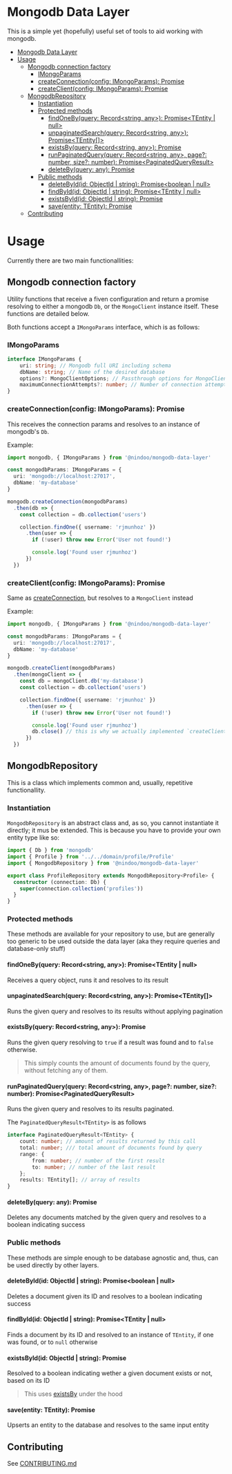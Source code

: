 Mongodb Data Layer
===

This is a simple yet (hopefully) useful set of tools to aid working with mongodb.

- [Mongodb Data Layer](#mongodb-data-layer)
- [Usage](#usage)
  - [Mongodb connection factory](#mongodb-connection-factory)
    - [IMongoParams](#imongoparams)
    - [createConnection(config: IMongoParams): Promise<Db>](#createconnectionconfig-imongoparams-promisedb)
    - [createClient(config: IMongoParams): Promise<MongoClient>](#createclientconfig-imongoparams-promisemongoclient)
  - [MongodbRepository](#mongodbrepository)
    - [Instantiation](#instantiation)
    - [Protected methods](#protected-methods)
      - [findOneBy(query: Record<string, any>): Promise<TEntity | null>](#findonebyquery-recordstring-any-promisetentity--null)
      - [unpaginatedSearch(query: Record<string, any>): Promise<TEntity[]>](#unpaginatedsearchquery-recordstring-any-promisetentity)
      - [existsBy(query: Record<string, any>): Promise<boolean>](#existsbyquery-recordstring-any-promiseboolean)
      - [runPaginatedQuery(query: Record<string, any>, page?: number, size?: number): Promise<PaginatedQueryResult<TEntity>>](#runpaginatedqueryquery-recordstring-any-page-number-size-number-promisepaginatedqueryresulttentity)
      - [deleteBy(query: any): Promise<boolean>](#deletebyquery-any-promiseboolean)
    - [Public methods](#public-methods)
      - [deleteById(id: ObjectId | string): Promise<boolean | null>](#deletebyidid-objectid--string-promiseboolean--null)
      - [findById(id: ObjectId | string): Promise<TEntity | null>](#findbyidid-objectid--string-promisetentity--null)
      - [existsById(id: ObjectId | string): Promise<boolean>](#existsbyidid-objectid--string-promiseboolean)
      - [save(entity: TEntity): Promise<TEntity>](#saveentity-tentity-promisetentity)
  - [Contributing](#contributing)

# Usage

Currently there are two main functionallities:

## Mongodb connection factory

Utility functions that receive a fiven configuration and return a promise resolving to either a mongodb `Db`, or the `MongoClient` instance itself. These functions are detailed below.

Both functions accept a `IMongoParams` interface, which is as follows:

### IMongoParams

```typescript
interface IMongoParams {
    uri: string; // Mongodb full URI including schema
    dbName: string; // Name of the desired database
    options?: MongoClientOptions; // Passthrough options for MongoClient's `connect` method
    maximumConnectionAttempts?: number; // Number of connection attempts to make before throwing a `ConnectionError`
}
```

### createConnection(config: IMongoParams): Promise<Db>

This receives the connection params and resolves to an instance of mongodb's `Db`.

Example:
```typescript
import mongodb, { IMongoParams } from '@nindoo/mongodb-data-layer'

const mongodbParams: IMongoParams = {
  uri: 'mongodb://localhost:27017',
  dbName: 'my-database'
}

mongodb.createConnection(mongodbParams)
  .then(db => {
    const collection = db.collection('users')

    collection.findOne({ username: 'rjmunhoz' })
      .then(user => {
        if (!user) throw new Error('User not found!')

        console.log('Found user rjmunhoz')
      })
  })
```

### createClient(config: IMongoParams): Promise<MongoClient>

Same as [createConnection](#createconnectionconfig-imongoparams-promisedb), but resolves to a `MongoClient` instead

Example:
```typescript
import mongodb, { IMongoParams } from '@nindoo/mongodb-data-layer'

const mongodbParams: IMongoParams = {
  uri: 'mongodb://localhost:27017',
  dbName: 'my-database'
}

mongodb.createClient(mongodbParams)
  .then(mongoClient => {
    const db = mongoClient.db('my-database')
    const collection = db.collection('users')

    collection.findOne({ username: 'rjmunhoz' })
      .then(user => {
        if (!user) throw new Error('User not found!')

        console.log('Found user rjmunhoz')
        db.close() // this is why we actually implemented `createClient`
      })
  })
```

## MongodbRepository

This is a class which implements common and, usually, repetitive functionallity.

### Instantiation

`MongodbRepository` is an abstract class and, as so, you cannot instantiate it directly; it mus be extended.
This is because you have to provide your own entity type like so:

```typescript
import { Db } from 'mongodb'
import { Profile } from '../../domain/profile/Profile'
import { MongodbRepository } from '@nindoo/mongodb-data-layer'

export class ProfileRepository extends MongodbRepository<Profile> {
  constructor (connection: Db) {
    super(connection.collection('profiles'))
  }
}
```

### Protected methods

These methods are available for your repository to use, but are generally too generic to be used outside the data layer (aka they require queries and database-only stuff)

#### findOneBy(query: Record<string, any>): Promise<TEntity | null>

Receives a query object, runs it and resolves to its result

#### unpaginatedSearch(query: Record<string, any>): Promise<TEntity[]>

Runs the given query and resolves to its results without applying pagination

#### existsBy(query: Record<string, any>): Promise<boolean>

Runs the given query resolving to `true` if a result was found and to `false` otherwise.

> This simply counts the amount of documents found by the query, without fetching any of them.

#### runPaginatedQuery(query: Record<string, any>, page?: number, size?: number): Promise<PaginatedQueryResult<TEntity>>

Runs the given query and resolves to its results paginated.

The `PaginatedQueryResult<TEntity>` is as follows

```typescript
interface PaginatedQueryResult<TEntity> {
    count: number; // amount of results returned by this call
    total: number; /// total amount of documents found by query
    range: {
        from: number; // number of the first result
        to: number; // number of the last result
    };
    results: TEntity[]; // array of results
}
```

#### deleteBy(query: any): Promise<boolean>

Deletes any documents matched by the given query and resolves to a boolean indicating success

### Public methods

These methods are simple enough to be database agnostic and, thus, can be used directly by other layers.

#### deleteById(id: ObjectId | string): Promise<boolean | null>

Deletes a document given its ID and resolves to a boolean indicating success

#### findById(id: ObjectId | string): Promise<TEntity | null>

Finds a document by its ID and resolved to an instance of `TEntity`, if one was found, or to `null` otherwise

#### existsById(id: ObjectId | string): Promise<boolean>

Resolved to a boolean indicating wether a given document exists or not, based on its ID

> This uses [existsBy](#protected-existsbyquery-recordstring-any-promiseboolean) under the hood

#### save(entity: TEntity): Promise<TEntity>

Upserts an entity to the database and resolves to the same input entity

## Contributing

See [CONTRIBUTING.md](CONTRIBUTING.md)
